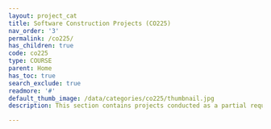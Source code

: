 ```yaml
---
layout: project_cat
title: Software Construction Projects (CO225)
nav_order: '3'
permalink: /co225/
has_children: true
code: co225
type: COURSE
parent: Home
has_toc: true
search_exclude: true
readmore: '#'
default_thumb_image: /data/categories/co225/thumbnail.jpg
description: This section contains projects conducted as a partial requirement to complete the course CO225 - Software Constructions. There are primarily two types of applications developed, web applications and mobile applications. Both of these application types are based on the Java programming language

---
```

